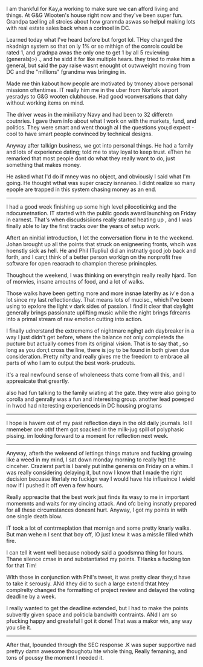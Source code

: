 I am thankful for Kay,a working to make sure we can afford living and things. At G&G Wiooten's house right now and they've been super fun. Grandpa taelling all stroies about how granmda aswas so helpul making lots with real estate sales back when a corlnoel in DC.

Learned today what I've heard before but forgot lol. THey changed the nkadnign system so that on ly 1% or so mithign of the conrols could be rated 1, and gradnpa awas the only one to get 1 by all 5 reviewing (generals)>) ., and he sidd it for like multiple hears. they tried to make him a general, but said the pay raise wasnt enought ot outwweight moving from DC and the "millions" fgrandma was bringing in.

Made me thin kabout how people are motivated by tmoney above personal missionn oftentimes. IT really him me in the uber from Norfolk airport yesradys to G&G wooten clubhouse. Had good vconversations that dahy without working items on mind.

The driver weas in the miniliatry Navy and had been to 32 differetn coutnries. I gave them info about what I work on with the markets, fund, and politics. They were smart and went though al l the questions you;d expect - cool to have smart people convinced by technical designs.

Anyway after talkign business, we got into personal things. He had a family and lots of experience dating; told me to stay loyal to keep trust. eThen he remarked that most people dont do what they really want to do, just something that makes money.

He asked what I'd do if mney was no object, and obviously I said what I'm going. He thought wthat was super craczy isnnaneo. I didnt realize so many epople are trapped in this system chasing money as an end.

---

I had a good week finishing up some high level pilocoticinkg and the ndocumetnation. IT started with the public goods award launching on Friday in earnest. That's when discudsisiions really started heating up , and I was finally able to lay the first tracks over the years of setup work.

Aftert an ninitial introduction, I let the conversation florw in to the weekend. Johan brought up all the points that struck on enigneering fronts, whcih was hoenstly sick as hell. He and Phil (Tupliu) did an instnatly good job back and forth, and I can;t think of a better person workign on the nonprofit free software for open reacrach to champion therese prinincples.

Thoughout the weekend, I was thinking on everythgin really really hjard. Ton of monvies, insane amoutns of food, and a lot of walks. 

Those walks have been getting more and more insnae laterlhy as iv'e don a lot since my last reflectionday. That means lots of mucisc., which I've been using to epxlore the light v dark sides of passion. I find it clear that daylight generally brings passionate uplifting music while the night brings fdreams into a primal stream of raw emotion cutting into action.

I finally udnerstand the extremems of nightmare ngihgt adn daybreaker in a way I just didn't get before, where the balance not only completeds the pucture but actually comes from its original vision. That is to say that , so long as you don;t cross the line, there is joy to be found in both given due consideration. Pretty nifty and really gives me the freedom to embrace all parts of who I am to output the best work-prudcuts.

it's a real newfound sense of wholeneess thats come from  all this, and I appreaicate that greartly. 

also had fun talking to the family wiating at the gate. they were also going to corolla and genrally was a fun and interesitng group. another lead poeeped in hwod had niteresting experienceds in DC housing programs

---

I hope is havem ost of my past reflection days in the old daily journals. lol I rmemeber one othf them got soacked in the milk-jug spill of polyphasic pissing. im looking forward to a moment for reflection next week.

---


Anyway, afterh the wekeend of lettings things mature and fucking growing like a weed in my mind,  I sat down monday morning to really hgt the cinceher. Crazierst part is I barely put inthe genersis on Friday on a whim. I was really considering delaying it, but now I know that I made the right decision becuase literlaly no fuckign way I would have hte influeince I wield now if I pushed it off even a few hours.

Really appreacite that the best work jsut finds its wasy to me in important momemnts and waits for my cincing attack. And ofc being insnatly prepared for all these circumstances donesnt hurt. Anyway, I got my points in with one single death blow.

IT took a lot of contrmeplation that mornign and some pretty knarly walks. But man wehe n I sent that boy off, IO just knew it was a missile filled whith fire. 

I can tell it went well because nobody said a goodsmna thing for hours. Thane silence cmae in and substantiated my points. THanks a fucking ton for that Tim!

WIth those in conjunction with Phil's tweet, it was pretty clear they;d have to take it serously. ANd ithey did to such a large extend thtat htey complrelty changed the formatting of project review and delayed the voting deadline by a week.

I really wanted to get the deadline extended, but I had to make the points subvertly given space and politicla bandwith contraints. ANd I am so pfucking happy and greateful I got it done! That was a makor win, any way you slie it.

---


After that,  Ipounded through the SEC response .K was super supportive nad prettyy damn awesome thoughotu hte whole thing, Really femaning, and tons of poussy the moment I needed it.



